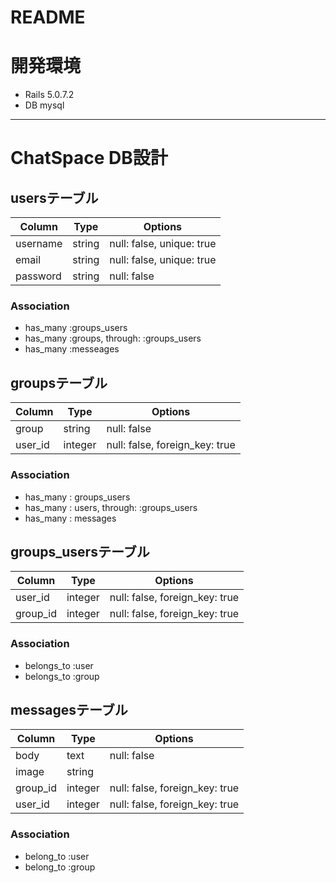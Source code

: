 # README

# 開発環境
- Rails 5.0.7.2
- DB mysql

***

# ChatSpace DB設計
## usersテーブル
|Column|Type|Options|
|------|----|-------|
|username|string|null: false, unique: true|
|email|string|null: false, unique: true|
|password|string|null: false|

### Association
- has_many :groups_users
- has_many :groups, through: :groups_users
- has_many :messeages

## groupsテーブル
|Column|Type|Options|
|------|----|-------|
|group|string|null: false|
|user_id|integer|null: false, foreign_key: true|

### Association
- has_many : groups_users
- has_many : users, through: :groups_users 
- has_many : messages

## groups_usersテーブル
|Column|Type|Options|
|------|----|-------|
|user_id|integer|null: false, foreign_key: true|
|group_id|integer|null: false, foreign_key: true|

### Association
- belongs_to :user
- belongs_to :group

## messagesテーブル
|Column|Type|Options|
|------|----|-------|
|body|text|null: false|
|image|string||
|group_id|integer|null: false, foreign_key: true|
|user_id|integer|null: false, foreign_key: true|

### Association
- belong_to :user
- belong_to :group